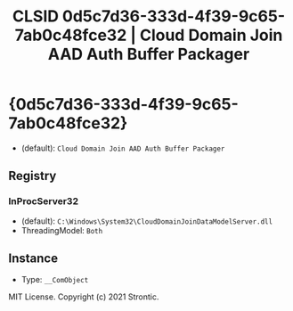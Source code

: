 ﻿---
title: "CLSID 0d5c7d36-333d-4f39-9c65-7ab0c48fce32 | Cloud Domain Join AAD Auth Buffer Packager"
excerpt: What is COM-Object CLSID 0d5c7d36-333d-4f39-9c65-7ab0c48fce32?
---

# {0d5c7d36-333d-4f39-9c65-7ab0c48fce32}

* (default): `Cloud Domain Join AAD Auth Buffer Packager`

## Registry


### InProcServer32

* (default): `C:\Windows\System32\CloudDomainJoinDataModelServer.dll`
* ThreadingModel: `Both`

## Instance

* Type: `__ComObject`

MIT License. Copyright (c) 2021 Strontic.


